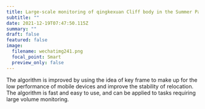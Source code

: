 ```yaml
---
title: Large-scale monitoring of qingkexuan Cliff body in the Summer Palace
subtitle: ""
date: 2021-12-19T07:47:50.115Z
summary: ""
draft: false
featured: false
image:
  filename: wechatimg241.png
  focal_point: Smart
  preview_only: false
---
```

The algorithm is improved by using the idea of key frame to make up for the low performance of mobile devices and improve the stability of relocation.  The algorithm is fast and easy to use, and can be applied to tasks requiring large volume monitoring.